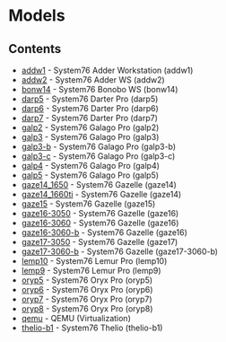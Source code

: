 # Models

## Contents

- [addw1](./addw1) - System76 Adder Workstation (addw1)
- [addw2](./addw2) - System76 Adder WS (addw2)
- [bonw14](./bonw14) - System76 Bonobo WS (bonw14)
- [darp5](./darp5) - System76 Darter Pro (darp5)
- [darp6](./darp6) - System76 Darter Pro (darp6)
- [darp7](./darp7) - System76 Darter Pro (darp7)
- [galp2](./galp2) - System76 Galago Pro (galp2)
- [galp3](./galp3) - System76 Galago Pro (galp3)
- [galp3-b](./galp3-b) - System76 Galago Pro (galp3-b)
- [galp3-c](./galp3-c) - System76 Galago Pro (galp3-c)
- [galp4](./galp4) - System76 Galago Pro (galp4)
- [galp5](./galp5) - System76 Galago Pro (galp5)
- [gaze14_1650](./gaze14_1650) - System76 Gazelle (gaze14)
- [gaze14_1660ti](./gaze14_1660ti) - System76 Gazelle (gaze14)
- [gaze15](./gaze15) - System76 Gazelle (gaze15)
- [gaze16-3050](./gaze16-3050) - System76 Gazelle (gaze16)
- [gaze16-3060](./gaze16-3060) - System76 Gazelle (gaze16)
- [gaze16-3060-b](./gaze16-3060-b) - System76 Gazelle (gaze16)
- [gaze17-3050](./gaze17-3050) - System76 Gazelle (gaze17)
- [gaze17-3060-b](./gaze17-3060-b) - System76 Gazelle (gaze17-3060-b)
- [lemp10](./lemp10) - System76 Lemur Pro (lemp10)
- [lemp9](./lemp9) - System76 Lemur Pro (lemp9)
- [oryp5](./oryp5) - System76 Oryx Pro (oryp5)
- [oryp6](./oryp6) - System76 Oryx Pro (oryp6)
- [oryp7](./oryp7) - System76 Oryx Pro (oryp7)
- [oryp8](./oryp8) - System76 Oryx Pro (oryp8)
- [qemu](./qemu) - QEMU (Virtualization)
- [thelio-b1](./thelio-b1) - System76 Thelio (thelio-b1)
